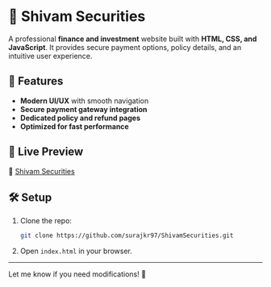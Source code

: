 # 💼 Shivam Securities  

A professional **finance and investment** website built with **HTML, CSS, and JavaScript**. It provides secure payment options, policy details, and an intuitive user experience.  

## 🔹 Features  
- **Modern UI/UX** with smooth navigation  
- **Secure payment gateway integration**  
- **Dedicated policy and refund pages**  
- **Optimized for fast performance**  

## 🚀 Live Preview  
🔗 [Shivam Securities](https://surajkr97.github.io/ShivamSecurities/)  

## 🛠 Setup  
1. Clone the repo:  
   ```sh
   git clone https://github.com/surajkr97/ShivamSecurities.git
   ```  
2. Open `index.html` in your browser.  

---

Let me know if you need modifications! 🚀
